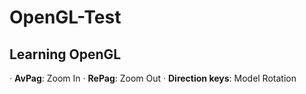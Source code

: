 OpenGL-Test
===========

Learning OpenGL
--------------

· __AvPag__: Zoom In
· __RePag__: Zoom Out
· __Direction keys__: Model Rotation
